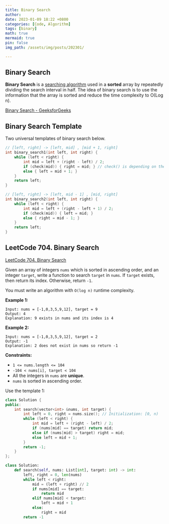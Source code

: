 ```yaml
---
title: Binary Search
author: 
date: 2023-01-09 18:22 +0800
categories: [Code, Algorithm]
tags: [binary]
math: true
mermaid: true
pin: false
img_path: /assets/img/posts/202301/

---
```


## Binary Search



**Binary Search** is a [searching algorithm](https://www.geeksforgeeks.org/searching-algorithms/) used in a **sorted** array by repeatedly dividing the search interval in half. The idea of binary search is to use the information that the array is sorted and reduce the time complexity to O(Log n).

[Binary Search - GeeksforGeeks](https://www.geeksforgeeks.org/binary-search/)

## Binary Search Template

Two universal templates of binary search below.

```c++
// [left, right] -> [left, mid] , [mid + 1, right]
int binary_search1(int left, int right) {
    while (left < right) {
        int mid = left + (right - left) / 2;
        if (check(mid)) { right = mid; } // check() is depending on the question.
        else { left = mid + 1; }
    }
    return left;
}

// [left, right] -> [left, mid - 1] , [mid, right]
int binary_search2(int left, int right) {
    while (left < right) {
        int mid = left + (right - left + 1) / 2;
        if (check(mid)) { left = mid; }
        else { right = mid - 1; }
    }
    return left;
}
```



## LeetCode 704. Binary Search

[LeetCode 704. Binary Search](https://leetcode.cn/problems/binary-search/)

Given an array of integers `nums` which is sorted in ascending order, and an integer `target`, write a function to search `target` in `nums`. If `target` exists, then return its index. Otherwise, return `-1`.

You must write an algorithm with `O(log n)` runtime complexity.

 

**Example 1:**

```
Input: nums = [-1,0,3,5,9,12], target = 9
Output: 4
Explanation: 9 exists in nums and its index is 4
```

**Example 2:**

```
Input: nums = [-1,0,3,5,9,12], target = 2
Output: -1
Explanation: 2 does not exist in nums so return -1
```

 

**Constraints:**

- `1 <= nums.length <= 104`
- `-104 < nums[i], target < 104`
- All the integers in `nums` are **unique**.
- `nums` is sorted in ascending order.



Use the template 1:

```c++
class Solution {
public:
    int search(vector<int> &nums, int target) {
        int left = 0, right = nums.size(); // Initialization: [0, n)
        while (left < right) {
            int mid = left + (right - left) / 2;
            if (nums[mid] == target) return mid;
            else if (nums[mid] > target) right = mid;
            else left = mid + 1;
        }
        return -1;
    }
};
```


```python
class Solution:
    def search(self, nums: List[int], target: int) -> int:
        left, right = 0, len(nums)
        while left < right:
            mid = (left + right) // 2
            if nums[mid] == target:
                return mid
            elif nums[mid] < target:
                left = mid + 1
            else:
                right = mid
        return -1
```




